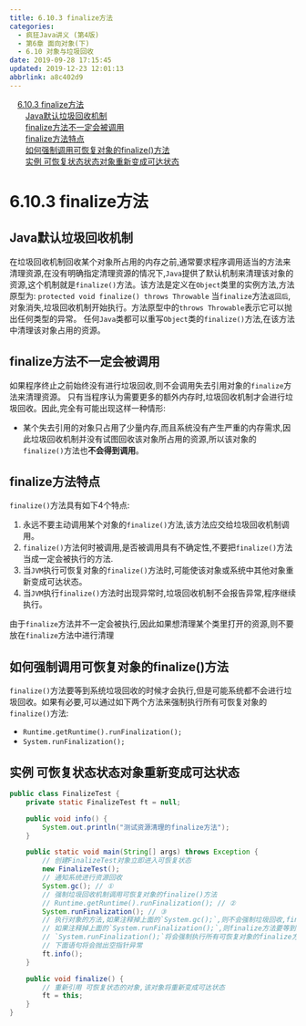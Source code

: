 ```yaml
---
title: 6.10.3 finalize方法
categories: 
  - 疯狂Java讲义 (第4版)
  - 第6章 面向对象(下)
  - 6.10 对象与垃圾回收
date: 2019-09-28 17:15:45
updated: 2019-12-23 12:01:13
abbrlink: a8c402d9
---
```

<div id='my_toc'><a href="/JavaReadingNotes/a8c402d9/#6-10-3-finalize方法" class="header_1">6.10.3 finalize方法</a>&nbsp;<br><a href="/JavaReadingNotes/a8c402d9/#Java默认垃圾回收机制" class="header_2">Java默认垃圾回收机制</a>&nbsp;<br><a href="/JavaReadingNotes/a8c402d9/#finalize方法不一定会被调用" class="header_2">finalize方法不一定会被调用</a>&nbsp;<br><a href="/JavaReadingNotes/a8c402d9/#finalize方法特点" class="header_2">finalize方法特点</a>&nbsp;<br><a href="/JavaReadingNotes/a8c402d9/#如何强制调用可恢复对象的finalize-方法" class="header_2">如何强制调用可恢复对象的finalize()方法</a>&nbsp;<br><a href="/JavaReadingNotes/a8c402d9/#实例-可恢复状态状态对象重新变成可达状态" class="header_2">实例 可恢复状态状态对象重新变成可达状态</a>&nbsp;<br></div>
<style>.header_1{margin-left: 1em;}.header_2{margin-left: 2em;}.header_3{margin-left: 3em;}.header_4{margin-left: 4em;}.header_5{margin-left: 5em;}.header_6{margin-left: 6em;}</style>
<!--more-->
<script>if (navigator.platform.search('arm')==-1){document.getElementById('my_toc').style.display = 'none';}var e,p = document.getElementsByTagName('p');while (p.length>0) {e = p[0];e.parentElement.removeChild(e);}</script>

<!--end-->
<!--SSTStart-->
# 6.10.3 finalize方法 #
## Java默认垃圾回收机制 ##
在垃圾回收机制回收某个对象所占用的内存之前,通常要求程序调用适当的方法来清理资源,在没有明确指定清理资源的情况下,`Java`提供了默认机制来清理该对象的资源,这个机制就是`finalize()`方法。该方法是定义在`Object`类里的实例方法,方法原型为:
`protected void finalize() throws Throwable`
当`finalize`方法`返回后`,对象消失,垃圾回收机制开始执行。方法原型中的`throws Throwable`表示它可以抛出任何类型的异常。
任何`Java`类都可以重写`Object`类的`finalize()`方法,在该方法中清理该对象占用的资源。

## finalize方法不一定会被调用 ##
如果程序终止之前始终没有进行垃圾回收,则不会调用失去引用对象的`finalize`方法来清理资源。
只有当程序认为需要更多的额外内存时,垃圾回收机制才会进行垃圾回收。因此,完全有可能出现这样一种情形:
- 某个失去引用的对象只占用了少量内存,而且系统没有产生严重的内存需求,因此垃圾回收机制并没有试图回收该对象所占用的资源,所以该对象的`finalize()`方法也**不会得到调用**。

## finalize方法特点 ##
`finalize()`方法具有如下4个特点:
1. 永远不要主动调用某个对象的`finalize()`方法,该方法应交给垃圾回收机制调用。
2. `finalize()`方法何时被调用,是否被调用具有不确定性,不要把`finalize()`方法当成一定会被执行的方法.
3. 当`JVM`执行可恢复对象的`finalize()`方法时,可能使该对象或系统中其他对象重新变成可达状态。
4. 当`JVM`执行`finalize()`方法时出现异常时,垃圾回收机制不会报告异常,程序继续执行。

由于`finalize`方法并不一定会被执行,因此如果想清理某个类里打开的资源,则不要放在`finalize`方法中进行清理
## 如何强制调用可恢复对象的finalize()方法 ##
`finalize()`方法要等到系统垃圾回收的时候才会执行,但是可能系统都不会进行垃圾回收。如果有必要,可以通过如下两个方法来强制执行所有可恢复对象的`finalize()`方法:
- `Runtime.getRuntime().runFinalization();`
- `System.runFinalization();`

<!--SSTStop-->
## 实例 可恢复状态状态对象重新变成可达状态 ##
```java
public class FinalizeTest {
    private static FinalizeTest ft = null;

    public void info() {
        System.out.println("测试资源清理的finalize方法");
    }

    public static void main(String[] args) throws Exception {
        // 创建FinalizeTest对象立即进入可恢复状态
        new FinalizeTest();
        // 通知系统进行资源回收
        System.gc(); // ①
        // 强制垃圾回收机制调用可恢复对象的finalize()方法
        // Runtime.getRuntime().runFinalization(); // ②
        System.runFinalization(); // ③
        // 执行对象的方法,如果注释掉上面的`System.gc();`,则不会强制垃圾回收,finalize方法不会执行,ft为null,则下面语句将会抛出空指针异常.
        // 如果注释掉上面的`System.runFinalization();`,则finalize方法要等到系统进行垃圾回收时才会执行,系统可以不会进行垃圾回收,下面语句还是会抛出空指针异常.
        // `System.runFinalization();`将会强制执行所有可恢复对象的finalize方法.
        // 下面语句将会抛出空指针异常
        ft.info();
    }

    public void finalize() {
        // 重新引用 可恢复状态的对象,该对象将重新变成可达状态
        ft = this;
    }
}
```

